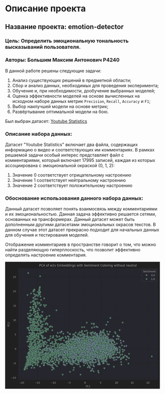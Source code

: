 # Описание проекта
## Название проекта: emotion-detector
### Цель: Определить эмоциональную тональность высказываний пользователя.
### Авторы: Большим Максим Антонович P4240

В данной работе решены следующие задачи:
1. Анализ существующих решений в предметной области;
2. Сбор и анализ данных, необходимых для проведения эксперимента;
3. Обучение и, при необходимости, дообучение выбранных моделей;
4. Оценка эффективности моделей на основе вычисленных на исходном наборе данных метрик 
`Precision`, `Recall`, `Accuracy` и `F1`;
5. Выбор наилучшей модели на основе метрик;
6. Развёртывание оптимальной модели на бою.

Был выбран датасет: [Youtube Statistics](https://www.kaggle.com/datasets/advaypatil/youtube-statistics)  

### Описание набора данных:
Датасет "Youtube Statistics" включает два файла, содержащих информацию о видео 
и соответствующих им комментариях. В рамках решаемой задачи особый интерес представляет 
файл с комментариями, который включает 17995 записей, каждая из которых ассоциирована 
с эмоциональной окраской (0, 1, 2):
1. Значение 0 соответствует отрицательному настроению 
2. Значение 1 соответствует нейтральному настроению
3. Значение 2 соответствует положительному настроению

### Обоснование использования данного набора данных:
Данный датасет позволяет понять взаимосвязь между комментариями и их эмоциональностью.
Данная задача эффективно решается сетями, основанных на трансформерах. Данный датасет
может быть дополненным другими датасетами эмоциональных окрасов текстов. В данном случае
этот датасет прекрасно подходит для начальных данных для обучения и тестирования моделей.

Отображение комментариев в пространстве говорит о том, что можно найти разделяющую 
гиперплоскость, что позволит эффективно определять настроение комментария.

![Embedding PCA](research/pca.png "PCA")